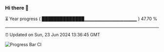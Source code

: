 ### Hi there 👋

⏳ Year progress { ██████████████▁▁▁▁▁▁▁▁▁▁▁▁▁▁▁▁ } 47.70 %

---

⏰ Updated on Sun, 23 Jun 2024 13:36:45 GMT

![Progress Bar CI](https://github.com/IshwaranRudhara/GIT-ACTION/workflows/Progress%20Bar%20CI/badge.svg)
